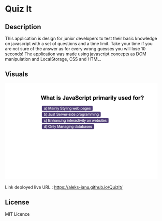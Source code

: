 #  Quiz It


## Description

This application is design for junior developers to test their basic knowledge on javascript with a set of questions and a time limit.
Take your time if you are not sure of the answer as for every wrong guesses you will lose 10 seconds!
The application was made using javascript concepts as DOM manipulation and LocalStorage, CSS and HTML.


## Visuals
![quizIt](<assets/QuizIt Screenshot.png>)

Link deployed live URL :
https://aleks-ianu.github.io/QuizIt/


## License

MIT Licence

